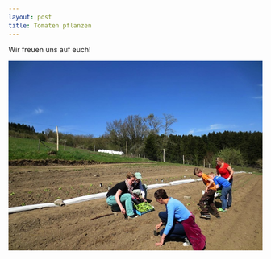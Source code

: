 ```yaml
---
layout: post
title: Tomaten pflanzen
---
```



Wir freuen uns auf euch!

<img src="/public/images/a.jpg">

